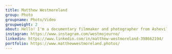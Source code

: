```yaml
---
title: Matthew Westmoreland
group: Photo
groupname: Photo/Video
groupweight: 2
about: Hello! I'm a documentary filmmaker and photographer from Asheville, North Carolina. I'm fascinated by the ways that food can tell us more about who we are as humans, and I want to translate that passion into my documentary projects. This team was incredible and I can only hope future projects will be as good.
instagram: https://www.instagram.com/westmojourno/
linkedin: https://www.linkedin.com/in/matthew-westmoreland-398662194/
portfolio: https://www.matthewwestmoreland.photos/
---
```

